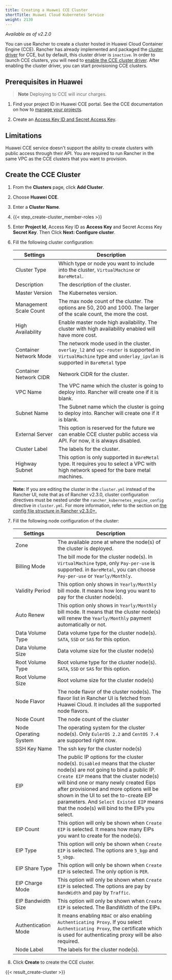 ```yaml
---
title: Creating a Huawei CCE Cluster
shortTitle: Huawei Cloud Kubernetes Service
weight: 2130
---
```


_Available as of v2.2.0_

You can use Rancher to create a cluster hosted in Huawei Cloud Container Engine (CCE). Rancher has already implemented and packaged the [cluster driver]({{<baseurl>}}/rancher/v2.x/en/admin-settings/drivers/cluster-drivers/) for CCE, but by default, this cluster driver is `inactive`. In order to launch CCE clusters, you will need to [enable the CCE cluster driver]({{<baseurl>}}/rancher/v2.x/en/admin-settings/drivers/cluster-drivers/#activating-deactivating-cluster-drivers). After enabling the cluster driver, you can start provisioning CCE clusters.

## Prerequisites in Huawei

>**Note**
>Deploying to CCE will incur charges.

1. Find your project ID in Huawei CCE portal. See the CCE documentation on how to [manage your projects](https://support.huaweicloud.com/en-us/usermanual-iam/en-us_topic_0066738518.html).

2. Create an [Access Key ID and Secret Access Key](https://support.huaweicloud.com/en-us/usermanual-iam/en-us_topic_0079477318.html).

## Limitations

Huawei CCE service doesn't support the ability to create clusters with public access through their API. You are required to run Rancher in the same VPC as the CCE clusters that you want to provision.

## Create the CCE Cluster

1. From the **Clusters** page, click **Add Cluster**.

2. Choose **Huawei CCE**.

3. Enter a **Cluster Name**.

4. {{< step_create-cluster_member-roles >}}

5. Enter **Project Id**, Access Key ID as **Access Key** and Secret Access Key **Secret Key**. Then Click **Next: Configure cluster**.

6. Fill the following cluster configuration:

    |Settings|Description|
    |---|---|
    | Cluster Type | Which type or node you want to include into the cluster, `VirtualMachine` or `BareMetal`. |
	| Description | The description of the cluster. |
	| Master Version | The Kubernetes version. |
	| Management Scale Count | The max node count of the cluster. The options are 50, 200 and 1000. The larger of the scale count, the more the cost. |
	| High Availability | Enable master node high availability. The cluster with high availability enabled will have more cost. |
	| Container Network Mode | The network mode used in the cluster. `overlay_l2` and `vpc-router` is supported in `VirtualMachine` type and `underlay_ipvlan` is supported in `BareMetal` type |
	| Container Network CIDR | Network CIDR for the cluster. |
	| VPC Name | The VPC name which the cluster is going to deploy into. Rancher will create one if it is blank. |
	| Subnet Name | The Subnet name which the cluster is going to deploy into. Rancher will create one if it is blank. |
	| External Server | This option is reserved for the future we can enable CCE cluster public access via API. For now, it is always disabled. |
	| Cluster Label | The labels for the cluster. |
	| Highway Subnet | This option is only supported in `BareMetal` type. It requires you to select a VPC with high network speed for the bare metal machines. |

	**Note:** If you are editing the cluster in the `cluster.yml` instead of the Rancher UI, note that as of Rancher v2.3.0, cluster configuration directives must be nested under the `rancher_kubernetes_engine_config` directive in `cluster.yml`. For more information, refer to the section on [the config file structure in Rancher v2.3.0+.]({{<baseurl>}}/rancher/v2.x/en/cluster-provisioning/rke-clusters/options/#config-file-structure-in-rancher-v2-3-0)

7. Fill the following node configuration of the cluster:

    |Settings|Description|
	|---|---|
	| Zone | The available zone at where the node(s) of the cluster is deployed. |
	| Billing Mode | The bill mode for the cluster node(s). In `VirtualMachine` type, only `Pay-per-use` is supported. in `BareMetal`, you can choose `Pay-per-use` or `Yearly/Monthly`. |
	| Validity Period | This option only shows in `Yearly/Monthly` bill mode. It means how long you want to pay for the cluster node(s). |
	| Auto Renew | This option only shows in `Yearly/Monthly` bill mode. It means that the cluster node(s) will renew the `Yearly/Monthly` payment automatically or not. |
	| Data Volume Type | Data volume type for the cluster node(s). `SATA`, `SSD` or `SAS` for this option. |
	| Data Volume Size | Data volume size for the cluster node(s) |
	| Root Volume Type | Root volume type for the cluster node(s). `SATA`, `SSD` or `SAS` for this option. |
	| Root Volume Size | Root volume size for the cluster node(s) |
	| Node Flavor | The node flavor of the cluster node(s). The flavor list in Rancher UI is fetched from Huawei Cloud. It includes all the supported node flavors. |
	| Node Count | The node count of the cluster |
	| Node Operating System | The operating system for the cluster node(s). Only `EulerOS 2.2` and `CentOS 7.4` are supported right now. |
	| SSH Key Name | The ssh key for the cluster node(s) |
	| EIP | The public IP options for the cluster node(s). `Disabled` means that the cluster node(s) are not going to bind a public IP. `Create EIP` means that the cluster node(s) will bind one or many newly created Eips after provisioned and more options will be shown in the UI to set the to-create EIP parameters. And `Select Existed EIP` means that the node(s) will bind to the EIPs you select.  |
	| EIP Count | This option will only be shown when `Create EIP` is selected. It means how many EIPs you want to create for the node(s). |
	| EIP Type | This option will only be shown when `Create EIP` is selected. The options are `5_bgp` and `5_sbgp`. |
	| EIP Share Type | This option will only be shown when `Create EIP` is selected. The only option is `PER`. |
	| EIP Charge Mode | This option will only be shown when `Create EIP` is selected. The options are pay by `BandWidth` and pay by `Traffic`. |
	| EIP Bandwidth Size | This option will only be shown when `Create EIP` is selected. The BandWidth of the EIPs. |
	| Authentication Mode | It means enabling `RBAC` or also enabling `Authenticating Proxy`. If you select `Authenticating Proxy`, the certificate which is used for authenticating proxy will be also required. |
	| Node Label | The labels for the cluster node(s). |

8. Click **Create** to create the CCE cluster.

{{< result_create-cluster >}}
